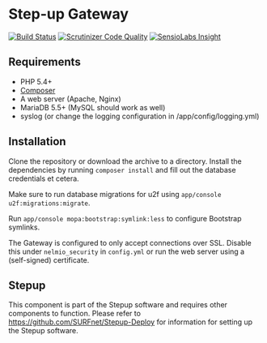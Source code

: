 Step-up Gateway
===============

[![Build Status](https://travis-ci.org/SURFnet/Stepup-Gateway.svg)](https://travis-ci.org/SURFnet/Stepup-Gateway) [![Scrutinizer Code Quality](https://scrutinizer-ci.com/g/SURFnet/Stepup-Gateway/badges/quality-score.png?b=develop)](https://scrutinizer-ci.com/g/SURFnet/Stepup-Gateway/?branch=develop) [![SensioLabs Insight](https://insight.sensiolabs.com/projects/6204fffb-6333-4f78-9620-5a5bb09dfab2/mini.png)](https://insight.sensiolabs.com/projects/6204fffb-6333-4f78-9620-5a5bb09dfab2)

## Requirements

 * PHP 5.4+
 * [Composer](https://getcomposer.org/)
 * A web server (Apache, Nginx)
 * MariaDB 5.5+ (MySQL should work as well)
 * syslog (or change the logging configuration in /app/config/logging.yml)

## Installation

Clone the repository or download the archive to a directory. Install the dependencies by running `composer install` and fill out the database credentials et cetera.

Make sure to run database migrations for u2f using `app/console u2f:migrations:migrate`.

Run `app/console mopa:bootstrap:symlink:less` to configure Bootstrap symlinks.

The Gateway is configured to only accept connections over SSL. Disable this under `nelmio_security` in `config.yml` or run the web server using a (self-signed) certificate.

## Stepup
This component is part of the Stepup software and requires other components to function. Please refer to https://github.com/SURFnet/Stepup-Deploy for information for setting up the Stepup software.
